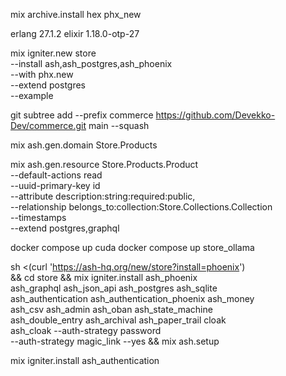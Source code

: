 mix archive.install hex phx_new

erlang 27.1.2
elixir 1.18.0-otp-27

mix igniter.new store \
  --install ash,ash_postgres,ash_phoenix \
  --with phx.new \
  --extend postgres \
  --example


git subtree add --prefix commerce https://github.com/Devekko-Dev/commerce.git main --squash

mix ash.gen.domain Store.Products

mix ash.gen.resource Store.Products.Product \
  --default-actions read \
  --uuid-primary-key id \
  --attribute description:string:required:public, \
  --relationship belongs_to:collection:Store.Collections.Collection \
  --timestamps \
  --extend postgres,graphql



 docker compose up cuda
 docker compose up store_ollama


 sh <(curl 'https://ash-hq.org/new/store?install=phoenix') \
    && cd store && mix igniter.install ash_phoenix \
    ash_graphql ash_json_api ash_postgres ash_sqlite \
    ash_authentication ash_authentication_phoenix ash_money \
    ash_csv ash_admin ash_oban ash_state_machine \
    ash_double_entry ash_archival ash_paper_trail cloak \
    ash_cloak --auth-strategy password \
    --auth-strategy magic_link --yes && mix ash.setup

mix igniter.install ash_authentication

